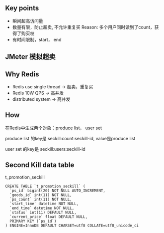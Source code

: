 ## Key points
- 瞬间超高访问量
- 数量有限，防止超卖, 不允许重复买
  Reason: 多个用户同时读到了count，获得了购买权
- 有时间限制，start， end

## JMeter 模拟超卖

## Why Redis
- Redis use single thread -> 超卖，重复买
- Redis 10W QPS           -> 高并发
- distributed system      -> 高并发

## How
在Redis中生成两个对象：produce list， user set

produce list 的key是 seckill:count:seckill-id, value是produce list

user set 的key是 seckill:users:seckill-id


## Second Kill data table
t_promotion_seckill
```
CREATE TABLE `t_promotion_seckill` (
  `ps_id` bigint(20) NOT NULL AUTO_INCREMENT,
  `goods_id` int(11) NOT NULL,
  `ps_count` int(11) NOT NULL,
  `start_time` datetime NOT NULL,
  `end_time` datetime NOT NULL,
  `status` int(11) DEFAULT NULL,
  `current_price` float DEFAULT NULL,
  PRIMARY KEY (`ps_id`)
) ENGINE=InnoDB DEFAULT CHARSET=utf8 COLLATE=utf8_unicode_ci
```


